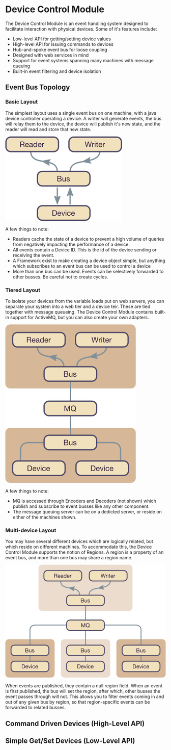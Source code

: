 Device Control Module
===

The Device Control Module is an event handling system designed to facilitate interaction with physical devices. Some of it's features include:

 * Low-level API for getting/setting device values
 * High-level API for issuing commands to devices
 * Hub-and-spoke event bus for loose coupling
 * Designed with web services in mind
 * Support for event systems spanning many machines with message queuing
 * Built-in event filtering and device isolation


Event Bus Topology
---

### Basic Layout


The simplest layout uses a single event bus on one machine, with a java device controller operating a device. A writer will generate events, the bus will relay them to the device, the device will publish it's new state, and the reader will read and store that new state.

![Basic Layout](documentation/images/layout-basic.png)

A few things to note:

 * Readers cache the state of a device to prevent a high volume of queries from negatively impacting the performance of a device.
 * All events contain a Device ID. This is the id of the device sending or receiving the event.
 * A Framework exist to make creating a device object simple, but anything which subscribes to an event bus can be used to control a device
 * More than one bus can be used. Events can be selectively forwarded to other busses. Be careful not to create cycles.

### Tiered Layout


To isolate your devices from the variable loads put on web servers, you can separate your system into a web tier and a device teir. These are tied together with message queueing. The Device Control Module contains built-in support for ActiveMQ, but you can also create your own adapters.

![Tiered Layout](documentation/images/layout-tiered.png)

A few things to note:

 * MQ is accessed through Encoders and Decoders (not shown) which publish and subscribe to event busses like any other component.
 * The message queuing server can be on a dedicted server, or reside on either of the machines shown.


### Multi-device Layout

You may have several different devices which are logically related, but which reside on different machines. To accommodate this, the Device Control Module supports the notion of Regions. A region is a property of an event bus, and more than one bus may share a region name. 

![Network Layout](documentation/images/layout-network.png)

When events are published, they contain a null region field. When an event is first published, the bus will set the region, after which, other busses the event passes through will not. This allows you to filter events coming in and out of any given bus by region, so that region-specific events can be forwarded to related busses.

Command Driven Devices (High-Level API)
---

Simple Get/Set Devices (Low-Level API)
---

